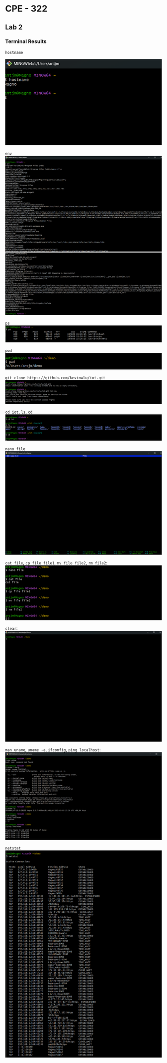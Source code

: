 # CPE - 322
## Lab 2
### Terminal Results

`hostname`

![Screenshot 1](https://raw.githubusercontent.com/amagno1/design-vi/main/Lab2/l1.png)

`env`  
![Screenshot 2](https://raw.githubusercontent.com/amagno1/design-vi/main/Lab2/l2.png) 
![Screenshot 3](https://raw.githubusercontent.com/amagno1/design-vi/main/Lab2/l3.png)

`ps`  
![Screenshot 4](https://raw.githubusercontent.com/amagno1/design-vi/main/Lab2/l4.png)

`pwd`
![Screenshot 12](https://raw.githubusercontent.com/amagno1/design-vi/main/Lab2/pwd.png)

`git clone https://github.com/kevinwlu/iot.git` 
![Screenshot 5](https://raw.githubusercontent.com/amagno1/design-vi/main/Lab2/l5.png)

`cd iot`, `ls`, `cd` 
![Screenshot 6](https://raw.githubusercontent.com/amagno1/design-vi/main/Lab2/l6.png)

`nano file` 
![Screenshot 7](https://raw.githubusercontent.com/amagno1/design-vi/main/Lab2/l7.png)

`cat file`, `cp file file1`, `mv file file2`, `rm file2`: 
![Screenshot 8](https://raw.githubusercontent.com/amagno1/design-vi/main/Lab2/l8.png)

`clear`:
![Screenshot 9](https://raw.githubusercontent.com/amagno1/design-vi/main/Lab2/clear.png)

`man uname`, `uname -a`, `ifconfig`, `ping localhost`:  
![Screenshot 10](https://raw.githubusercontent.com/amagno1/design-vi/main/Lab2/l9.png)

`netstat`  
![Screenshot 11](https://raw.githubusercontent.com/amagno1/design-vi/main/Lab2/l10.png)


